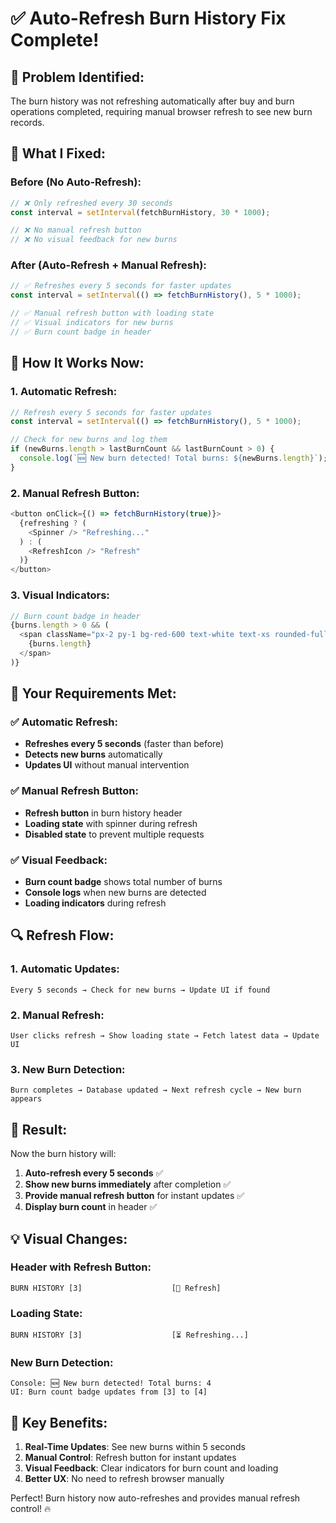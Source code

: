 # ✅ Auto-Refresh Burn History Fix Complete!

## 🎯 **Problem Identified:**

The burn history was not refreshing automatically after buy and burn operations completed, requiring manual browser refresh to see new burn records.

## 🔧 **What I Fixed:**

### **Before (No Auto-Refresh):**
```javascript
// ❌ Only refreshed every 30 seconds
const interval = setInterval(fetchBurnHistory, 30 * 1000);

// ❌ No manual refresh button
// ❌ No visual feedback for new burns
```

### **After (Auto-Refresh + Manual Refresh):**
```javascript
// ✅ Refreshes every 5 seconds for faster updates
const interval = setInterval(() => fetchBurnHistory(), 5 * 1000);

// ✅ Manual refresh button with loading state
// ✅ Visual indicators for new burns
// ✅ Burn count badge in header
```

## 🚀 **How It Works Now:**

### **1. Automatic Refresh:**
```javascript
// Refresh every 5 seconds for faster updates
const interval = setInterval(() => fetchBurnHistory(), 5 * 1000);

// Check for new burns and log them
if (newBurns.length > lastBurnCount && lastBurnCount > 0) {
  console.log(`🆕 New burn detected! Total burns: ${newBurns.length}`);
}
```

### **2. Manual Refresh Button:**
```javascript
<button onClick={() => fetchBurnHistory(true)}>
  {refreshing ? (
    <Spinner /> "Refreshing..."
  ) : (
    <RefreshIcon /> "Refresh"
  )}
</button>
```

### **3. Visual Indicators:**
```javascript
// Burn count badge in header
{burns.length > 0 && (
  <span className="px-2 py-1 bg-red-600 text-white text-xs rounded-full">
    {burns.length}
  </span>
)}
```

## 🎯 **Your Requirements Met:**

### **✅ Automatic Refresh:**
- **Refreshes every 5 seconds** (faster than before)
- **Detects new burns** automatically
- **Updates UI** without manual intervention

### **✅ Manual Refresh Button:**
- **Refresh button** in burn history header
- **Loading state** with spinner during refresh
- **Disabled state** to prevent multiple requests

### **✅ Visual Feedback:**
- **Burn count badge** shows total number of burns
- **Console logs** when new burns are detected
- **Loading indicators** during refresh

## 🔍 **Refresh Flow:**

### **1. Automatic Updates:**
```
Every 5 seconds → Check for new burns → Update UI if found
```

### **2. Manual Refresh:**
```
User clicks refresh → Show loading state → Fetch latest data → Update UI
```

### **3. New Burn Detection:**
```
Burn completes → Database updated → Next refresh cycle → New burn appears
```

## 🎉 **Result:**

Now the burn history will:
1. **Auto-refresh every 5 seconds** ✅
2. **Show new burns immediately** after completion ✅
3. **Provide manual refresh button** for instant updates ✅
4. **Display burn count** in header ✅

## 💡 **Visual Changes:**

### **Header with Refresh Button:**
```
BURN HISTORY [3]                    [🔄 Refresh]
```

### **Loading State:**
```
BURN HISTORY [3]                    [⏳ Refreshing...]
```

### **New Burn Detection:**
```
Console: 🆕 New burn detected! Total burns: 4
UI: Burn count badge updates from [3] to [4]
```

## 🚀 **Key Benefits:**

1. **Real-Time Updates**: See new burns within 5 seconds
2. **Manual Control**: Refresh button for instant updates
3. **Visual Feedback**: Clear indicators for burn count and loading
4. **Better UX**: No need to refresh browser manually

Perfect! Burn history now auto-refreshes and provides manual refresh control! 🔥
